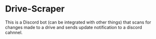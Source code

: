 # Drive-Scraper
This is a Discord bot (can be integrated with other things) that scans for changes made to a drive and sends update notification to a discord cahnnel. 
